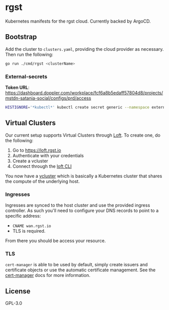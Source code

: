 # rgst

Kubernetes manifests for the rgst cloud. Currently backed by ArgoCD.

## Bootstrap

Add the cluster to `clusters.yaml`, providing the cloud provider as necessary. Then run the following:

```bash
go run ./cmd/rgst <clusterName>
```

### External-secrets

**Token URL**: <https://dashboard.doppler.com/workplace/fcf6a8b5edaff57804d8/projects/mstdn-satania-social/configs/prd/access>

```bash
HISTIGNORE='*kubectl*' kubectl create secret generic --namespace external-secrets doppler-token-auth-api --from-literal dopplerToken="dp.st.xxxx"
```

## Virtual Clusters

Our current setup supports Virtual Clusters through [Loft]. To create one, do the following:

1. Go to https://loft.rgst.io
2. Authenticate with your credentials
3. Create a vcluster
4. Connect through the [loft CLI]

You now have a [vcluster] which is basically a Kubernetes cluster that shares the compute
of the underlying host.

### Ingresses

Ingresses are synced to the host cluster and use the provided ingress controller. As such
you'll need to configure your DNS records to point to a specific address:

* `CNAME wan.rgst.io`
* TLS is required.

From there you should be access your resource.

### TLS

`cert-manager` is able to be used by default, simply create issuers and certificate objects
or use the automatic certificate management. See the [cert-manager] docs for more information.

## License

GPL-3.0

[Loft]: https://loft.sh
[loft CLI]: https://loft.sh/docs/getting-started/install
[vcluster]: https://www.vcluster.com/docs/v0.19
[cert-manager]: https://cert-manager.io/docs/tutorials/acme/nginx-ingress/#step-4---deploy-an-example-service

